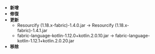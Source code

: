 - **新增**
- **修復**
- **更新**
    - Resourcify (1.18.x-fabric)-1.4.0.jar -> Resourcify (1.18.x-fabric)-1.4.1.jar
    - fabric-language-kotlin-1.12.0+kotlin.2.0.10.jar -> fabric-language-kotlin-1.12.1+kotlin.2.0.20.jar
- **移除**